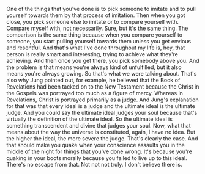 One of the things that you've done is to pick someone to imitate and to pull yourself towards them by that process of imitation. Then when you got close, you pick someone else to imitate or to compare yourself with. Compare myself with, not necessarily. Sure, but it's the same thing. The comparison is the same thing because when you compare yourself to someone, you start pulling yourself towards them unless you get envious and resentful. And that's what I've done throughout my life is, hey, that person is really smart and interesting, trying to achieve what they're achieving. And then once you get there, you pick somebody above you. And the problem is that means you're always kind of unfulfilled, but it also means you're always growing. So that's what we were talking about. That's also why Jung pointed out, for example, he believed that the Book of Revelations had been tacked on to the New Testament because the Christ in the Gospels was portrayed too much as a figure of mercy. Whereas in Revelations, Christ is portrayed primarily as a judge. And Jung's explanation for that was that every ideal is a judge and the ultimate ideal is the ultimate judge. And you could say the ultimate ideal judges your soul because that's virtually the definition of the ultimate ideal. So the ultimate ideal is something transcendent and divine that judges your soul. Now, what that means about the way the universe is constituted, again, I have no idea. But the higher the ideal, the more severe the judge. That's clearly the case. And that should make you quake when your conscience assaults you in the middle of the night for things that you've done wrong. It's because you're quaking in your boots morally because you failed to live up to this ideal. There's no escape from that. Not not not truly. I don't believe there is.